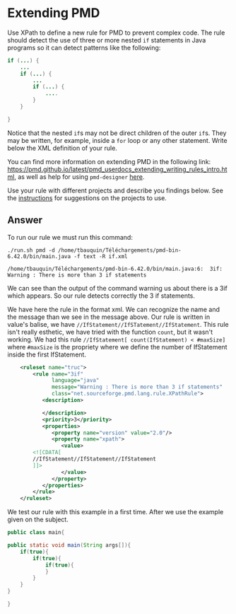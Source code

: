 # Extending PMD

Use XPath to define a new rule for PMD to prevent complex code. The rule should detect the use of three or more nested `if` statements in Java programs so it can detect patterns like the following:

```Java
if (...) {
    ...
    if (...) {
        ...
        if (...) {
            ....
        }
    }

}
```
Notice that the nested `if`s may not be direct children of the outer `if`s. They may be written, for example, inside a `for` loop or any other statement.
Write below the XML definition of your rule.

You can find more information on extending PMD in the following link: https://pmd.github.io/latest/pmd_userdocs_extending_writing_rules_intro.html, as well as help for using `pmd-designer` [here](https://github.com/selabs-ur1/VV-TP2/blob/master/exercises/designer-help.md).

Use your rule with different projects and describe you findings below. See the [instructions](../sujet.md) for suggestions on the projects to use.

## Answer

To run our rule we must run this command:
```
./run.sh pmd -d /home/tbauquin/Téléchargements/pmd-bin-6.42.0/bin/main.java -f text -R if.xml 

/home/tbauquin/Téléchargements/pmd-bin-6.42.0/bin/main.java:6:	3if:	Warning : There is more than 3 if statements
```
We can see than the output of the command warning us about there is a 3if which appears. So our rule detects correctly the 3 if statements.


We have here the rule in the format xml. We can recognize the name and the message than we see in the message above.
Our rule is written in value's balise, we have `//IfStatement//IfSTatement//IfStatement`. This rule isn't really esthetic, we have tried with the function `count`, but it wasn't working. We had this rule `//IfStatement[ count(IfStatement) < #maxSize]` where `#maxSize` is the propriety where we define the number of IfStatement inside the first IfStatement.
```xml
    <ruleset name="truc">
        <rule name="3if"
              language="java"
              message="Warning : There is more than 3 if statements"
              class="net.sourceforge.pmd.lang.rule.XPathRule">
           <description>

           </description>
           <priority>3</priority>
           <properties>
              <property name="version" value="2.0"/>
              <property name="xpath">
                 <value>
        <![CDATA[
        //IfStatement//IfStatement//IfStatement
        ]]>
                 </value>
              </property>
           </properties>
        </rule>
    </ruleset>
```
We test our rule with this example in a first time. After we use the example given on the subject.
```java
public class main{

public static void main(String args[]){
    if(true){
        if(true){
            if(true){
            }
        }
    }
}

}
```

